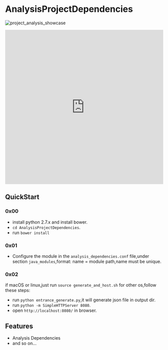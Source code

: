 # AnalysisProjectDependencies

![project_analysis_showcase](https://raw.githubusercontent.com/Kyson/AnalysisProjectDependencies/master/ART/project_analysis_showcase.gif)

<iframe height=498 width=510 src='http://player.youku.com/embed/XMjk2NzI5OTU0OA==' frameborder=0 'allowfullscreen'></iframe>

## QuickStart

### 0x00

- install python 2.7.x  and install bower.
- `cd AnalysisProjectDependencies`.
- run `bower install`

### 0x01

- Configure the module in the `analysis_dependencies.conf` file,under section `java_modules`,format: name = module path,name must be unique.

### 0x02

if macOS or linux,just run `source generate_and_host.sh`
for other os,follow these steps:

- run `python entrance_generate.py`,it will generate json file in output dir.
- run `python -m SimpleHTTPServer 8080`.
- open `http://localhost:8080/` in browser.

## Features

- Analysis Dependencies
- and so on...



